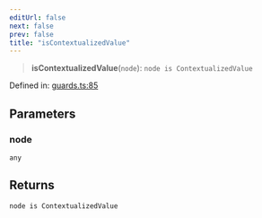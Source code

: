 ```yaml
---
editUrl: false
next: false
prev: false
title: "isContextualizedValue"
---
```


> **isContextualizedValue**(`node`): `node is ContextualizedValue`

Defined in: [guards.ts:85](https://github.com/rcs-agents/rcs-lang/blob/2886a07e868cf92f1e606ce6c904ff7e06f6aeb1/packages/ast/src/guards.ts#L85)

## Parameters

### node

`any`

## Returns

`node is ContextualizedValue`
